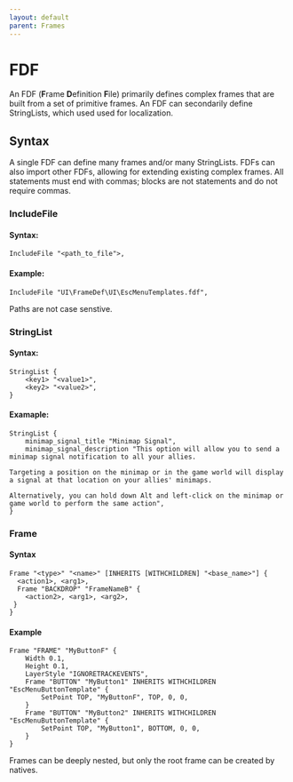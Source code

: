 ```yaml
---
layout: default
parent: Frames
---
```


# FDF

An FDF (**F**rame **D**efinition **F**ile) primarily defines complex frames that are built from a set of primitive frames. An FDF can secondarily define StringLists, which used used for localization.

## Syntax

A single FDF can define many frames and/or many StringLists. FDFs can also import other FDFs, allowing for extending existing complex frames. All statements must end with commas; blocks are not statements and do not require commas.

### IncludeFile

#### Syntax:
```
IncludeFile "<path_to_file">,
```

#### Example:
```
IncludeFile "UI\FrameDef\UI\EscMenuTemplates.fdf",
```

Paths are not case senstive.

### StringList

#### Syntax:
```
StringList {
    <key1> "<value1>",
    <key2> "<value2>",
}
```

#### Examaple:
```
StringList {
    minimap_signal_title "Minimap Signal",
    minimap_signal_description "This option will allow you to send a minimap signal notification to all your allies.

Targeting a position on the minimap or in the game world will display a signal at that location on your allies' minimaps.

Alternatively, you can hold down Alt and left-click on the minimap or game world to perform the same action",
}
```

### Frame

#### Syntax
```
Frame "<type>" "<name>" [INHERITS [WITHCHILDREN] "<base_name>"] {
  <action1>, <arg1>,
  Frame "BACKDROP" "FrameNameB" {
    <action2>, <arg1>, <arg2>,
 }
}
```

#### Example
```
Frame "FRAME" "MyButtonF" {
    Width 0.1,
    Height 0.1,
    LayerStyle "IGNORETRACKEVENTS",
    Frame "BUTTON" "MyButton1" INHERITS WITHCHILDREN "EscMenuButtonTemplate" {
        SetPoint TOP, "MyButtonF", TOP, 0, 0,
    }
    Frame "BUTTON" "MyButton2" INHERITS WITHCHILDREN "EscMenuButtonTemplate" {
        SetPoint TOP, "MyButton1", BOTTOM, 0, 0,      
    }
}
```

Frames can be deeply nested, but only the root frame can be created by natives.
